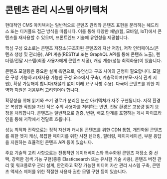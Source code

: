 # 콘텐츠 관리 시스템 아키텍처

현대적인 CMS 아키텍처는 일반적으로 콘텐츠 관리와 콘텐츠 표현을 분리하는 헤드리스 또는 디커플드 접근 방식을 따릅니다. 이를 통해 다양한 채널(웹, 모바일, IoT)에서 콘텐츠를 재사용할 수 있으며, 프론트엔드 기술에 유연성을 제공합니다.

핵심 구성 요소로는 콘텐츠 저장소(구조화된 콘텐츠와 자산 저장), 저작 인터페이스(콘텐츠 생성 및 관리용), API 계층(RESTful 또는 GraphQL API를 통해 콘텐츠 노출), 렌더링/전달 시스템(최종 사용자에게 콘텐츠 제공), 캐싱 계층(성능 최적화용)이 있습니다.

콘텐츠 모델링은 중요한 설계 측면으로, 유연성과 구조 사이의 균형이 필요합니다. 모델은 구성 가능하고(재사용 가능한 구성 요소에서 구축), 계층적이며(부모-자식 관계 지원), 확장 가능해야 합니다(재설계 없이 미래 요구 사항 수용). 다국어 콘텐츠를 위한 지역화 지원은 처음부터 고려되어야 합니다.

확장성을 위해 읽기와 쓰기 경로가 분리된 분산 아키텍처가 자주 구현됩니다. 저작 환경은 복잡한 작업을 가진 적은 수의 사용자를 처리하는 반면, 전달 환경은 고용량 읽기 요청을 처리합니다. 콘텐츠는 일반적으로 검증, 변환, 배포 단계를 포함하는 게시 파이프라인을 통해 저작에서 전달로 흐릅니다.

성능 최적화 전략으로는 정적 자산과 캐시된 콘텐츠를 위한 CDN 통합, 개인화된 콘텐츠를 위한 엣지 캐싱, 복잡한 페이지를 위한 사전 렌더링, 필터링, 페이지네이션, 부분 응답을 지원하는 효율적인 콘텐츠 API 등이 있습니다.

주요 기술적 고려 사항으로는 전통적인 데이터베이스와 특수화된 콘텐츠 저장소 중 선택, 강력한 검색 기능 구현(종종 Elasticsearch 또는 유사한 기술 사용), 콘텐츠 버전 관리 및 워크플로우 관리 설계, 안전하고 확장 가능한 미디어 자산 관리 시스템 구축, 콘텐츠 액세스 제어를 위한 적절한 사용자 권한 모델 구현 등이 있습니다.